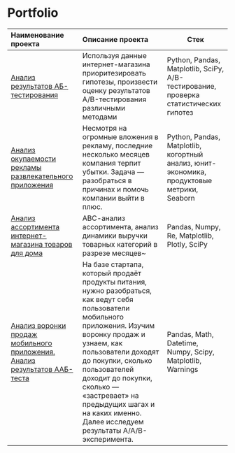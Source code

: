 # Portfolio

| Наименование проекта | Описание проекта  | Стек |
|:------------- |:---------------| -------------|
| [Анализ результатов АБ-тестирования](https://github.com/Tatiana-van-Rooyen/Portfolio/blob/main/Анализ%20результатов%20АБ-теста/Анализ%20результатов%20АБ-теста.ipynb)|Используя данные интернет-магазина приоритезировать гипотезы, произвести оценку результатов A/B-тестирования различными методами| Python, Pandas, Matplotlib, SciPy, A/B-тестирование, проверка статистических гипотез       |
| [Анализ окупаемости рекламы развлекательного приложения](https://github.com/Tatiana-van-Rooyen/Portfolio/blob/main/Advert_and_LTV_analysis/Advert_and_LTV_analysis.ipynb)         | Несмотря на огромные вложения в рекламу, последние несколько месяцев компания терпит убытки. Задача — разобраться в причинах и помочь компании выйти в плюс.       | Python, Pandas, Matplotlib, когортный анализ, юнит-экономика, продуктовые метрики, Seaborn        |
| [Анализ ассортимента интернет-магазина товаров для дома](https://github.com/Tatiana-van-Rooyen/Portfolio/blob/main/Анализ%20ассортимента%20интернет-магазина%20товаров%20для%20дома/Анализ%20ассортимента%20интернет-магазина%20товаров%20для%20дома.ipynb)         | АВС-анализ ассортимента, анализ динамики выручки товарных категорий в разрезе месяцев~      | Pandas, Numpy, Re, Matplotlib, Plotly, SciPy         |
| [Анализ воронки продаж мобильного приложения. Анализ результатов ААБ-теста](https://github.com/Tatiana-van-Rooyen/Portfolio/blob/main/Анализ%20воронки%20продаж%20мобильного%20приложения.%20Анализ%20результатов%20ААБ-теста/Анализ%20воронки%20продаж%20мобильного%20приложения.%20Анализ%20результатов%20ААВ%20-%20теста.ipynb)         | На базе стартапа, который продаёт продукты питания, нужно разобраться, как ведут себя пользователи мобильного приложения. Изучим воронку продаж и узнаем, как пользователи доходят до покупки, сколько пользователей доходит до покупки, сколько — «застревает» на предыдущих шагах и на каких именно. Далее исследуем результаты A/A/B-эксперимента.  | Pandas, Math, Datetime, Numpy, Scipy, Matplotlib, Warnings        |




